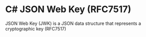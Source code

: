 # C# JSON Web Key (RFC7517)

JSON Web Key (JWK) is a JSON data structure that represents a cryptographic key (RFC7517)

